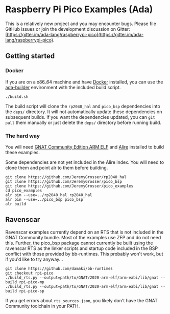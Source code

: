 # Raspberry Pi Pico Examples (Ada)

This is a relatively new project and you may encounter bugs. Please file GitHub issues or join the development discussion on Gitter: [https://gitter.im/ada-lang/raspberrypi-pico](https://gitter.im/ada-lang/raspberrypi-pico).

## Getting started

### Docker

If you are on a x86_64 machine and have [Docker](https://www.docker.com/products/docker-desktop) installed, you can use the [ada-builder](https://github.com/JeremyGrosser/ada-builder) environment with the included build script.

    ./build.sh

The build script will clone the `rp2040_hal` and `pico_bsp` dependencies into the `deps/` directory. It will not automatically update these dependencies on subsequent builds. If you want the dependencies updated, you can `git pull` them manually or just delete the `deps/` directory before running build.

### The hard way

You will need [GNAT Community Edition ARM ELF](https://www.adacore.com/download) and [Alire](https://alire.ada.dev/) installed to build these examples.

Some dependencies are not yet included in the Alire index. You will need to clone them and point alr to them before building.

    git clone https://github.com/JeremyGrosser/rp2040_hal
    git clone https://github.com/JeremyGrosser/pico_bsp
    git clone https://github.com/JeremyGrosser/pico_examples
    cd pico_examples
    alr pin --use=../rp2040_hal rp2040_hal
    alr pin --use=../pico_bsp pico_bsp
    alr build

## Ravenscar

Ravenscar examples currently depend on an RTS that is not included in the GNAT Community bundle. Most of the examples use ZFP and do not need this. Further, the pico_bsp package cannot currently be built using the ravenscar RTS as the linker scripts and startup code included in the BSP conflict with those provided by bb-runtimes. This probably won't work, but if you'd like to try anyway...

    git clone https://github.com/damaki/bb-runtimes
    git checkout rpi-pico
    ./build_rts.py --output=path/to/GNAT/2020-arm-elf/arm-eabi/lib/gnat --build rpi-pico-mp
    ./build_rts.py --output=path/to/GNAT/2020-arm-elf/arm-eabi/lib/gnat --build rpi-pico-sp

If you get errors about `rts_sources.json`, you likely don't have the GNAT Community toolchain in your PATH.
